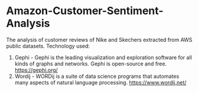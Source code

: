 # Amazon-Customer-Sentiment-Analysis
The analysis of customer reviews of Nike and Skechers extracted from AWS public datasets. 
Technology used:  
1. Gephi - Gephi is the leading visualization and exploration software for all kinds of graphs and networks. Gephi is open-source and free. https://gephi.org/ 
2. Wordij - WORDij is a suite of data science programs that automates many aspects of natural language processing. https://www.wordij.net/
